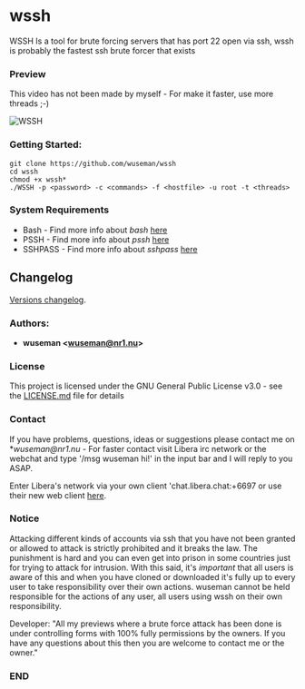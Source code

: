 # wssh

WSSH Is a tool for brute forcing servers that has port 22 open via ssh, wssh is probably the fastest ssh brute forcer that exists

### Preview

This video has not been made by myself - For make it faster, use more threads ;-)


![WSSH](https://user-images.githubusercontent.com/26827453/174451093-9a136e1b-92dd-4eac-923f-14e3a31336a4.gif)

### Getting Started:

    git clone https://github.com/wuseman/wssh
    cd wssh
    chmod +x wssh*
    ./WSSH -p <password> -c <commands> -f <hostfile> -u root -t <threads>
    
### System Requirements

- Bash     - Find more info about _bash_ [here](https://www.gnu.org/software/bash/)
- PSSH     - Find more info about _pssh_ [here](http://code.google.com/p/parallel-ssh/)
- SSHPASS  - Find more info about _sshpass_ [here](https://sourceforge.net/projects/sshpass/)

## Changelog

[Versions changelog](CHANGELOG.md).

### Authors: 

* **wuseman <wuseman@nr1.nu\>** 

### License

This project is licensed under the GNU General Public License v3.0 - see the [LICENSE.md](LICENSE.md) file for details

### Contact

  If you have problems, questions, ideas or suggestions please contact me on *_wuseman@nr1.nu_  - For faster contact visit Libera irc network or the webchat and type '/msg wuseman hi!' in the input bar and I will reply to you ASAP.
  
  Enter Libera's network via your own client 'chat.libera.chat:+6697 or use their new web client [here](https://web.libera.chat/).

### Notice

Attacking different kinds of accounts via ssh that you have not been granted or allowed to attack is strictly prohibited and it breaks the law. The punishment is hard and you can even get into prison in some countries just for trying to attack for intrusion. With this said, it's *important* that all users is aware of this and when you have cloned or downloaded it's fully up to every user to take responsibility over their own actions. wuseman cannot be held responsible for the actions of any user, all users using wssh on their own responsibility. 

Developer: "All my previews where a brute force attack has been done is under controlling forms with 100% fully permissions by the owners. If you have any questions about this then you are welcome to contact me or the owner."

### END


